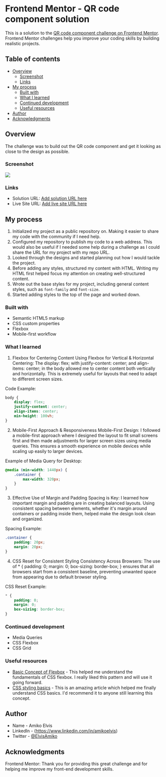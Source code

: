 # Frontend Mentor - QR code component solution

This is a solution to the [QR code component challenge on Frontend Mentor](https://www.frontendmentor.io/challenges/qr-code-component-iux_sIO_H). Frontend Mentor challenges help you improve your coding skills by building realistic projects. 

## Table of contents

- [Overview](#overview)
  - [Screenshot](#screenshot)
  - [Links](#links)
- [My process](#my-process)
  - [Built with](#built-with)
  - [What I learned](#what-i-learned)
  - [Continued development](#continued-development)
  - [Useful resources](#useful-resources)
- [Author](#author)
- [Acknowledgments](#acknowledgments)

## Overview
The challenge was to build out the QR code component and get it looking as close to the design as possible.

### Screenshot

![](/qr-code-component-main/qr-code-component-main/images/screenshot.png)

### Links

- Solution URL: [Add solution URL here](https://your-solution-url.com)
- Live Site URL: [Add live site URL here](https://your-live-site-url.com)

## My process
1. Initialized my project as a public repository on. Making it easier to share my code with the community if I need help.
2. Configured my repository to publish my code to a web address. This would also be useful if I needed some help during a challenge as I could share the URL for my project with my repo URL.
3. Looked through the designs and started planning out how I would tackle the project.
4. Before adding any styles, structured my content with HTML. Writing my HTML first helped  focus my attention on creating well-structured content.
5. Wrote out the base styles for my project, including general content styles, such as `font-family` and `font-size`.
6. Started adding styles to the top of the page and worked down.

### Built with

- Semantic HTML5 markup
- CSS custom properties
- Flexbox
- Mobile-first workflow

### What I learned
1. Flexbox for Centering Content
Using Flexbox for Vertical & Horizontal Centering: The display: flex; with justify-content: center; and align-items: center; in the body allowed me to center content both vertically and horizontally. This is extremely useful for layouts that need to adapt to different screen sizes.

Code Example:

```css
body {
    display: flex;
    justify-content: center;
    align-items: center;
    min-height: 100vh;
}
```
2. Mobile-First Approach & Responsiveness
Mobile-First Design: I followed a mobile-first approach where I designed the layout to fit small screens first and then made adjustments for larger screen sizes using media queries. This ensures a smooth experience on mobile devices while scaling up easily to larger devices.

Example of Media Query for Desktop:

```css
@media (min-width: 1440px) {
    .container {
        max-width: 320px;
    }
}
```
3. Effective Use of Margin and Padding
Spacing is Key: I learned how important margin and padding are in creating balanced layouts. Using consistent spacing between elements, whether it's margin around containers or padding inside them, helped make the design look clean and organized.

Spacing Example:

```css
.container {
    padding: 20px;
    margin: 20px;
}
```
4. CSS Reset for Consistent Styling
Consistency Across Browsers: The use of * { padding: 0; margin: 0; box-sizing: border-box; } ensures that all browsers start from a consistent baseline, preventing unwanted space from appearing due to default browser styling.

CSS Reset Example:

```css
* {
    padding: 0;
    margin: 0;
    box-sizing: border-box;
}
```

### Continued development
- Media Queries
- CSS Flexbox
- CSS Grid


### Useful resources

- [Basic Concept of Flexbox](https://developer.mozilla.org/en-US/docs/Web/CSS/CSS_flexible_box_layout/Basic_concepts_of_flexbox) - This helped me understand the fundamentals of CSS flexbox. I really liked this pattern and will use it going forward.
- [CSS styling basics](https://developer.mozilla.org/en-US/docs/Learn_web_development/Core/Styling_basics) - This is an amazing article which helped me finally understand CSS basics. I'd recommend it to anyone still learning this concept.

## Author

- Name - Amiko Elvis
- LinkedIn - (https://www.linkedin.com/in/amikoelvis)
- Twitter - [@ElvisAmiko](https://www.twitter.com/ElvisAmiko)

## Acknowledgments
Frontend Mentor:
Thank you for providing this great challenge and for helping me improve my front-end development skills.
